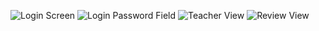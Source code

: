 ![Login Screen](./login_launch.png)
![Login Password Field](./login_password.png)
![Teacher View](./teacherview.png)
![Review View](./addreview.png)